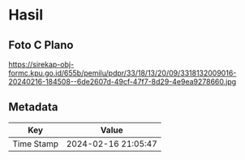 # Hasil

## Foto C Plano

https://sirekap-obj-formc.kpu.go.id/655b/pemilu/pdpr/33/18/13/20/09/3318132009016-20240216-184508--6de2607d-49cf-47f7-8d29-4e9ea9278660.jpg


## Metadata

| Key        | Value               |
| ---------- | ------------------- |
| Time Stamp | 2024-02-16 21:05:47 |




